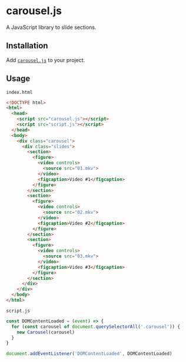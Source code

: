 # carousel.js

A JavaScript library to slide sections.

## Installation

Add [`carousel.js`](src/carousel.js) to your project.

## Usage

`index.html`

``` html
<!DOCTYPE html>
<html>
  <head>
    <script src="carousel.js"></script>
    <script src="script.js"></script>
  </head>
  <body>
    <div class="carousel">
      <div class="slides">
        <section>
          <figure>
            <video controls>
              <source src="01.mkv">
            </video>
            <figcaption>Video #1</figcaption>
          </figure>
        </section>
        <section>
          <figure>
            <video controls>
              <source src="02.mkv">
            </video>
            <figcaption>Video #2</figcaption>
          </figure>
        </section>
        <section>
          <figure>
            <video controls>
              <source src="03.mkv">
            </video>
            <figcaption>Video #3</figcaption>
          </figure>
        </section>
      </div>
    </div>
  </body>
</html>
```

`script.js`

``` javascript
const DOMContentLoaded = (event) => {
  for (const carousel of document.querySelectorAll('.carousel')) {
    new Carousel(carousel)
  }
}

document.addEventListener('DOMContentLoaded', DOMContentLoaded)
```
